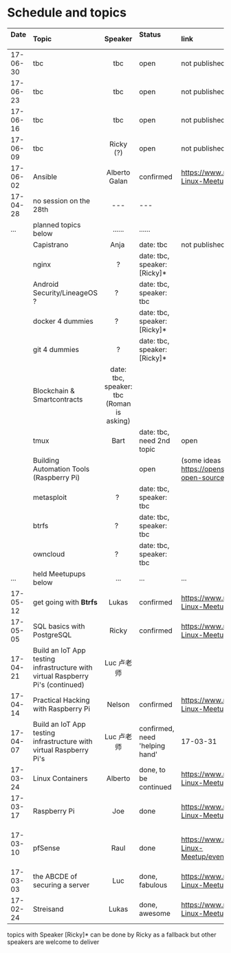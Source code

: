 # Schedule and topics


| Date          | Topic         | Speaker  |Status                    | link           |
| ------------- |:--------------|:--------:|:-------------------------|:-------------|
| 17-06-30      | tbc           | tbc      | open           | not published yet
| 17-06-23      | tbc           | tbc      | open           | not published yet
| 17-06-16      | tbc           | tbc      | open           | not published yet
| 17-06-09      | tbc           | Ricky (?) | open           | not published yet
| 17-06-02      | Ansible       | Alberto Galan | confirmed           | https://www.meetup.com/Shanghai-Linux-Meetup/events/240131253/
| 17-04-28      | no session on the 28th | ---      | ---                     |
|...            | planned topics below | ...... | ......  |                   
|        | Capistrano    |  Anja    | date: tbc                | not published yet
|        | nginx        | ?   | date: tbc, speaker: [Ricky]* |
|        | Android Security/LineageOS ?  | ?   | date: tbc, speaker: tbc |
|        | docker 4 dummies  | ?   | date: tbc, speaker: [Ricky]*  |
|        | git 4 dummies | ? | date: tbc, speaker: [Ricky]*  |
|        | Blockchain & Smartcontracts | date: tbc, speaker: tbc (Roman is asking)  |
|        | tmux          | Bart | date: tbc, need 2nd topic | open   |
|        | Building Automation Tools (Raspberry Pi)     |     | open     | (some ideas https://opensource.com/life/16/3/5-open-source-home-automation-tools)
|        | metasploit |  ?  | date: tbc, speaker: tbc  |
|        | btrfs        | ?   | date: tbc, speaker: tbc  |
|        | owncloud     | ?   | date: tbc, speaker: tbc  |
|...     | held Meetupups below     | ...    | ...     |...
| 17-05-12      | get going with **Btrfs** | Lukas   | confirmed | https://www.meetup.com/Shanghai-Linux-Meetup/events
| 17-05-05      | SQL basics with PostgreSQL | Ricky | confirmed | https://www.meetup.com/Shanghai-Linux-Meetup/events/238868704/
| 17-04-21      | Build an IoT App testing infrastructure with virtual Raspberry Pi's (continued) | Luc 卢老师|
| 17-04-14      |Practical Hacking with Raspberry Pi | Nelson | confirmed | https://www.meetup.com/Shanghai-Linux-Meetup/events/238851659/
| 17-04-07      | Build an IoT App testing infrastructure with virtual Raspberry Pi's | Luc 卢老师| confirmed, need 'helping hand' | 17-03-31      |Practical Hacking with Raspberry Pi | Nelson | CANCELLED | 
| 17-03-24      | Linux Containers | Alberto  | done, to be continued | https://www.meetup.com/Shanghai-Linux-Meetup/events/237978511/
| 17-03-17      | Raspberry Pi | Joe | done  | https://www.meetup.com/Shanghai-Linux-Meetup/events/238234568/
| 17-03-10      | pfSense      | Raul | done  | https://www.meetup.com/Shanghai-Linux-Meetup/events/238109581/(continued) 
| 17-03-03      | the ABCDE of securing a server | Luc | done, fabulous | https://www.meetup.com/Shanghai-Linux-Meetup/events/237752035/
| 17-02-24      | Streisand     | Lukas    | done, awesome     |https://www.meetup.com/Shanghai-Linux-Meetup/events/237645001/

topics with Speaker [Ricky]* can be done by Ricky as a fallback but other speakers are welcome to deliver
